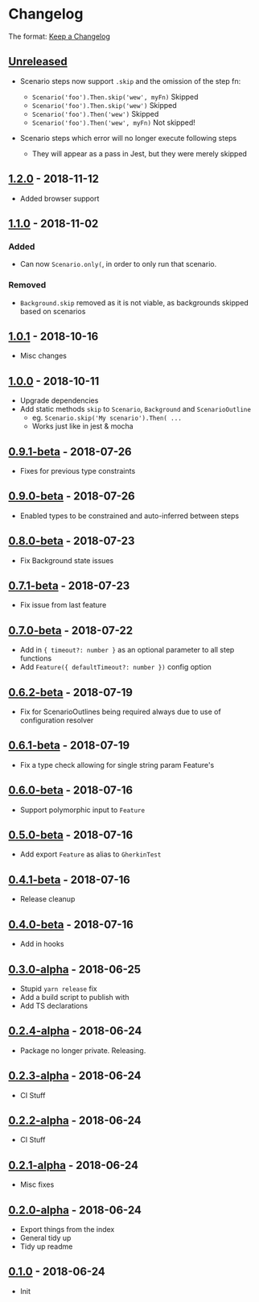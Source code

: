 # Changelog

The format: [Keep a Changelog](http://keepachangelog.com/en/1.0.0/)

## [Unreleased]

- Scenario steps now support `.skip` and the omission of the step fn:
  - `Scenario('foo').Then.skip('wew', myFn)` Skipped
  - `Scenario('foo').Then.skip('wew')` Skipped
  - `Scenario('foo').Then('wew')` Skipped
  - `Scenario('foo').Then('wew', myFn)` Not skipped!

- Scenario steps which error will no longer execute following steps
  - They will appear as a pass in Jest, but they were merely skipped

## [1.2.0][] - 2018-11-12

- Added browser support

## [1.1.0][] - 2018-11-02

### Added

- Can now `Scenario.only(`, in order to only run that scenario.

### Removed

- `Background.skip` removed as it is not viable, as backgrounds skipped based on scenarios

## [1.0.1][] - 2018-10-16

- Misc changes

## [1.0.0][] - 2018-10-11

- Upgrade dependencies
- Add static methods `skip` to `Scenario`, `Background` and `ScenarioOutline`
  - eg. `Scenario.skip('My scenario').Then( ...`
  - Works just like in jest & mocha

## [0.9.1-beta][] - 2018-07-26

- Fixes for previous type constraints

## [0.9.0-beta][] - 2018-07-26

- Enabled types to be constrained and auto-inferred between steps

## [0.8.0-beta][] - 2018-07-23

- Fix Background state issues

## [0.7.1-beta][] - 2018-07-23

- Fix issue from last feature

## [0.7.0-beta][] - 2018-07-22

- Add in `{ timeout?: number }` as an optional parameter to all step functions
- Add `Feature({ defaultTimeout?: number })` config option

## [0.6.2-beta][] - 2018-07-19

- Fix for ScenarioOutlines being required always due to use of configuration resolver

## [0.6.1-beta][] - 2018-07-19

- Fix a type check allowing for single string param Feature's

## [0.6.0-beta][] - 2018-07-16

- Support polymorphic input to `Feature`

## [0.5.0-beta][] - 2018-07-16

- Add export `Feature` as alias to `GherkinTest`

## [0.4.1-beta][] - 2018-07-16

- Release cleanup

## [0.4.0-beta][] - 2018-07-16

- Add in hooks

## [0.3.0-alpha][] - 2018-06-25

- Stupid `yarn release` fix
- Add a build script to publish with
- Add TS declarations

## [0.2.4-alpha][] - 2018-06-24

- Package no longer private. Releasing.

## [0.2.3-alpha][] - 2018-06-24

- CI Stuff

## [0.2.2-alpha][] - 2018-06-24

- CI Stuff

## [0.2.1-alpha][] - 2018-06-24

- Misc fixes

## [0.2.0-alpha][] - 2018-06-24

- Export things from the index
- General tidy up
- Tidy up readme

## [0.1.0][] - 2018-06-24

- Init


[Unreleased]: https://github.com/nfour/fermenter/compare/v1.2.0...HEAD
[1.2.0]: https://github.com/nfour/fermenter/compare/v1.1.0...v1.2.0
[1.1.0]: https://github.com/nfour/fermenter/compare/v1.0.1...v1.1.0
[1.0.1]: https://github.com/nfour/fermenter/compare/v1.0.0...v1.0.1
[1.0.0]: https://github.com/nfour/fermenter/compare/v0.9.1-beta...v1.0.0
[0.9.1-beta]: https://github.com/nfour/fermenter/compare/v0.9.0-beta...v0.9.1-beta
[0.9.0-beta]: https://github.com/nfour/fermenter/compare/v0.8.0-beta...v0.9.0-beta
[0.8.0-beta]: https://github.com/nfour/fermenter/compare/v0.7.1-beta...v0.8.0-beta
[0.7.1-beta]: https://github.com/nfour/fermenter/compare/v0.7.0-beta...v0.7.1-beta
[0.7.0-beta]: https://github.com/nfour/fermenter/compare/v0.6.2-beta...v0.7.0-beta
[0.6.2-beta]: https://github.com/nfour/fermenter/compare/v0.6.1-beta...v0.6.2-beta
[0.6.1-beta]: https://github.com/nfour/fermenter/compare/v0.6.0...v0.6.1-beta
[0.6.0]: https://github.com/nfour/fermenter/compare/v0.6.0-beta...v0.6.0
[0.6.0-beta]: https://github.com/nfour/fermenter/compare/v0.5.0-beta...v0.6.0-beta
[0.5.0-beta]: https://github.com/nfour/fermenter/compare/v0.4.1-beta...v0.5.0-beta
[0.4.1-beta]: https://github.com/nfour/fermenter/compare/v0.4.0-beta...v0.4.1-beta
[0.4.0-beta]: https://github.com/nfour/fermenter/compare/v0.3.0-alpha...v0.4.0-beta
[0.3.0-alpha]: https://github.com/nfour/fermenter/compare/v0.2.4-alpha...v0.3.0-alpha
[0.2.4-alpha]: https://github.com/nfour/fermenter/compare/v0.2.3-alpha...v0.2.4-alpha
[0.2.3-alpha]: https://github.com/nfour/fermenter/compare/v0.2.2-alpha...v0.2.3-alpha
[0.2.2-alpha]: https://github.com/nfour/fermenter/compare/v0.2.1-alpha...v0.2.2-alpha
[0.2.1-alpha]: https://github.com/nfour/fermenter/compare/v0.2.0-alpha...v0.2.1-alpha
[0.2.0-alpha]: https://github.com/nfour/fermenter/compare/v0.1.0...v0.2.0-alpha
[0.1.0]: https://github.com/nfour/fermenter/tree/v0.1.0
